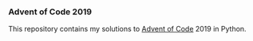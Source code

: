 ### Advent of Code 2019
This repository contains my solutions to [Advent of Code](https://adventofcode.com) 2019 in Python.